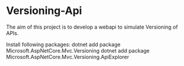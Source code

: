# Versioning-Api

The aim of this project is to develop a webapi to simulate Versioning of APIs.

Install following packages:
dotnet add package Microsoft.AspNetCore.Mvc.Versioning
dotnet add package Microsoft.AspNetCore.Mvc.Versioning.ApiExplorer
